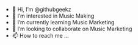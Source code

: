 - 👋 Hi, I’m @githubgeekz
- 👀 I’m interested in Music Making
- 🌱 I’m currently learning Music Marketing
- 💞️ I’m looking to collaborate on Music Marketing
- 📫 How to reach me ...

<!---
githubgeekz/githubgeekz is a ✨ special ✨ repository because its `README.md` (this file) appears on your GitHub profile.
You can click the Preview link to take a look at your changes.
--->
